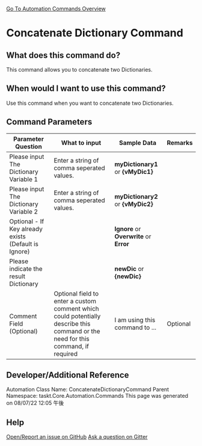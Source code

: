<!--TITLE: Concatenate Dictionary Command -->
<!-- SUBTITLE: a command in the Dictionary Commands group. -->
[Go To Automation Commands Overview](/automation-commands.md)


# Concatenate Dictionary Command


## What does this command do?
This command allows you to concatenate two Dictionaries.


## When would I want to use this command?
Use this command when you want to concatenate two Dictionaries.


## Command Parameters
| Parameter Question   	| What to input  	|  Sample Data 	| Remarks  	|
| ---                    | ---               | ---           | ---       |
|Please input The Dictionary Variable 1|Enter a string of comma seperated values.|**myDictionary1** or **{vMyDic1}**||
|Please input The Dictionary Variable 2|Enter a string of comma seperated values.|**myDictionary2** or **{vMyDic2}**||
|Optional - If Key already exists (Default is Ignore)||**Ignore** or **Overwrite** or **Error**||
|Please indicate the result Dictionary||**newDic** or **{newDic}**||
|Comment Field (Optional)|Optional field to enter a custom comment which could potentially describe this command or the need for this command, if required|I am using this command to ...|Optional|












## Developer/Additional Reference
Automation Class Name: ConcatenateDictionaryCommand
Parent Namespace: taskt.Core.Automation.Commands
This page was generated on 08/07/22 12:05 午後


## Help
[Open/Report an issue on GitHub](https://github.com/saucepleez/taskt/issues/new)
[Ask a question on Gitter](https://gitter.im/taskt-rpa/Lobby)
